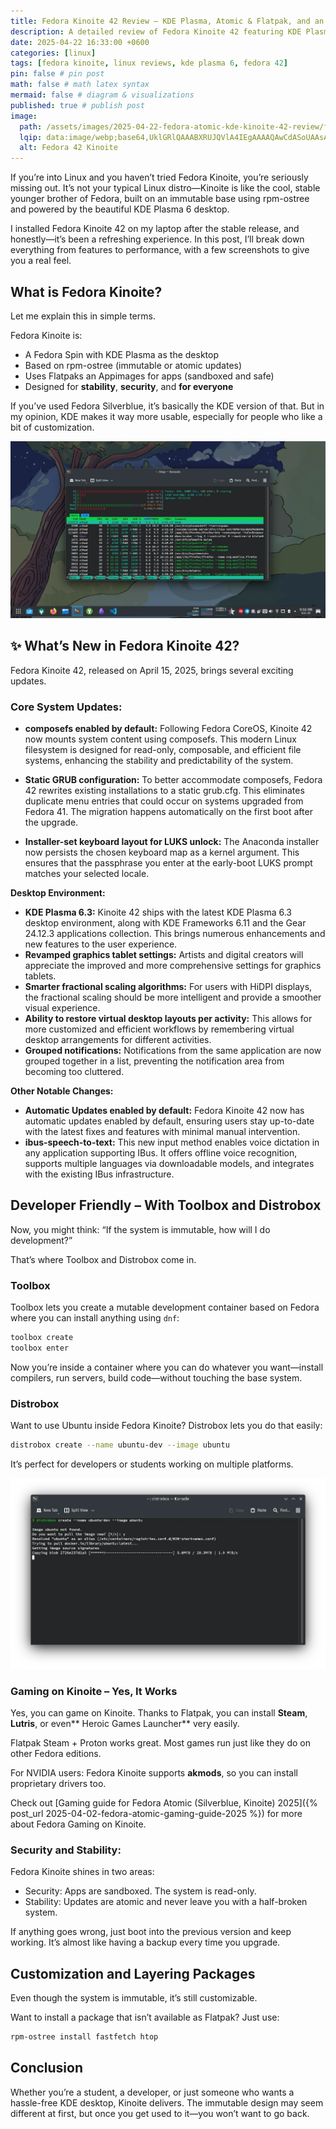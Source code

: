 ```yaml
---
title: Fedora Kinoite 42 Review – KDE Plasma, Atomic & Flatpak, and an Immutable Experience You’ll Love
description: A detailed review of Fedora Kinoite 42 featuring KDE Plasma 6, rpm-ostree, Flatpak, and developer tools like Toolbox. Perfect for stable Linux desktops.
date: 2025-04-22 16:33:00 +0600
categories: [linux]
tags: [fedora kinoite, linux reviews, kde plasma 6, fedora 42]
pin: false # pin post
math: false # math latex syntax
mermaid: false # diagram & visualizations
published: true # publish post
image:
  path: /assets/images/2025-04-22-fedora-atomic-kde-kinoite-42-review/fedora-42-kinoite-banner.webp
  lqip: data:image/webp;base64,UklGRlQAAABXRUJQVlA4IEgAAAAQAwCdASoUAAsAPzmGuVOvKSWisAgB4CcJYwAAUkH4ZWAA/svk3Tz81hstXS5LlZLu7CW33diRqdZisEVpAFEvHowqpoHEAAA=
  alt: Fedora 42 Kinoite
---
```


If you’re into Linux and you haven’t tried Fedora Kinoite, you’re seriously missing out. It’s not your typical Linux distro—Kinoite is like the cool, stable younger brother of Fedora, built on an immutable base using rpm-ostree and powered by the beautiful KDE Plasma 6 desktop.

I installed Fedora Kinoite 42 on my laptop after the stable release, and honestly—it’s been a refreshing experience. In this post, I’ll break down everything from features to performance, with a few screenshots to give you a real feel.

## What is Fedora Kinoite? 

Let me explain this in simple terms.

Fedora Kinoite is:
- A Fedora Spin with KDE Plasma as the desktop
- Based on rpm-ostree (immutable or atomic updates)
- Uses Flatpaks an Appimages for apps (sandboxed and safe)
- Designed for **stability**, **security**, and **for everyone**

If you’ve used Fedora Silverblue, it’s basically the KDE version of that. But in my opinion, KDE makes it way more usable, especially for people who like a bit of customization.

![fedora kinoite 42 with htop](/assets/images/2025-04-22-fedora-atomic-kde-kinoite-42-review/Screenshot_20250420_215025.webp)

## ✨ What’s New in Fedora Kinoite 42? 

Fedora Kinoite 42, released on April 15, 2025, brings several exciting updates.

### Core System Updates:
- **composefs enabled by default:**  Following Fedora CoreOS, Kinoite 42 now mounts system content using composefs. This modern Linux filesystem is designed for read-only, composable, and efficient file systems, enhancing the stability and predictability of the system.

- **Static GRUB configuration:** To better accommodate composefs, Fedora 42 rewrites existing installations to a static grub.cfg. This eliminates duplicate menu entries that could occur on systems upgraded from Fedora 41. The migration happens automatically on the first boot after the upgrade.

- **Installer-set keyboard layout for LUKS unlock:** The Anaconda installer now persists the chosen keyboard map as a kernel argument. This ensures that the passphrase you enter at the early-boot LUKS prompt matches your selected locale.

**Desktop Environment:**
- **KDE Plasma 6.3:** Kinoite 42 ships with the latest KDE Plasma 6.3 desktop environment, along with KDE Frameworks 6.11 and the Gear 24.12.3 applications collection. This brings numerous enhancements and new features to the user experience.
- **Revamped graphics tablet settings:** Artists and digital creators will appreciate the improved and more comprehensive settings for graphics tablets.
- **Smarter fractional scaling algorithms:** For users with HiDPI displays, the fractional scaling should be more intelligent and provide a smoother visual experience.
- **Ability to restore virtual desktop layouts per activity:** This allows for more customized and efficient workflows by remembering virtual desktop arrangements for different activities.
- **Grouped notifications:** Notifications from the same application are now grouped together in a list, preventing the notification area from becoming too cluttered.

**Other Notable Changes:**
- **Automatic Updates enabled by default:** Fedora Kinoite 42 now has automatic updates enabled by default, ensuring users stay up-to-date with the latest fixes and features with minimal manual intervention.
- **ibus-speech-to-text:** This new input method enables voice dictation in any application supporting IBus. It offers offline voice recognition, supports multiple languages via downloadable models, and integrates with the existing IBus infrastructure.


## Developer Friendly – With Toolbox and Distrobox
Now, you might think: “If the system is immutable, how will I do development?”

That’s where Toolbox and Distrobox come in.

### Toolbox
Toolbox lets you create a mutable development container based on Fedora where you can install anything using `dnf`:
```sh
toolbox create
toolbox enter
```
Now you’re inside a container where you can do whatever you want—install compilers, run servers, build code—without touching the base system.

### Distrobox
Want to use Ubuntu inside Fedora Kinoite? Distrobox lets you do that easily:
```sh
distrobox create --name ubuntu-dev --image ubuntu
```
It’s perfect for developers or students working on multiple platforms.


![distrobox ubuntu](/assets/images/2025-04-22-fedora-atomic-kde-kinoite-42-review/Screenshot_20250420_220314.webp)

### Gaming on Kinoite – Yes, It Works

Yes, you can game on Kinoite. Thanks to Flatpak, you can install **Steam**, **Lutris**, or even** Heroic Games Launcher** very easily.

Flatpak Steam + Proton works great. Most games run just like they do on other Fedora editions.

For NVIDIA users: Fedora Kinoite supports **akmods**, so you can install proprietary drivers too.

Check out [Gaming guide for Fedora Atomic (Silverblue, Kinoite) 2025]({% post_url 2025-04-02-fedora-atomic-gaming-guide-2025 %}) for more about Fedora Gaming on Kinoite.

### Security and Stability:
Fedora Kinoite shines in two areas:
- Security: Apps are sandboxed. The system is read-only.
- Stability: Updates are atomic and never leave you with a half-broken system.

If anything goes wrong, just boot into the previous version and keep working.
It’s almost like having a backup every time you upgrade.

## Customization and Layering Packages
Even though the system is immutable, it’s still customizable.

Want to install a package that isn’t available as Flatpak? Just use:
```sh
rpm-ostree install fastfetch htop
```

## Conclusion
Whether you’re a student, a developer, or just someone who wants a hassle-free KDE desktop, Kinoite delivers. The immutable design may seem different at first, but once you get used to it—you won’t want to go back.